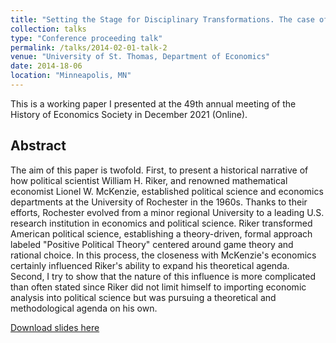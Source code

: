 ```yaml
---
title: "Setting the Stage for Disciplinary Transformations. The case of the University of Rochester in the 1960s"
collection: talks
type: "Conference proceeding talk"
permalink: /talks/2014-02-01-talk-2
venue: "University of St. Thomas, Department of Economics"
date: 2014-18-06
location: "Minneapolis, MN"
---
```

This is a working paper I presented at the 49th annual meeting of the History of Economics Society in December 2021 (Online).

## Abstract

The aim of this paper is twofold. First, to present a historical narrative of how political scientist William H. Riker, and renowned mathematical economist Lionel W. McKenzie, established political science and economics departments at the University of Rochester in the 1960s. Thanks to their efforts, Rochester evolved from a minor regional University to a leading U.S. research institution in economics and political science. Riker transformed American political science, establishing a theory-driven, formal approach labeled "Positive Political Theory" centered around game theory and rational choice. In this process, the closeness with McKenzie's economics certainly influenced Riker's ability to expand his theoretical agenda. Second, I try to show that the nature of this influence is more complicated than often stated since Riker did not limit himself to importing economic analysis into political science but was pursuing a theoretical and methodological agenda on his own.

[Download slides here](http//:gianludam.github.io/files/SlidesHES2022.pdf)
